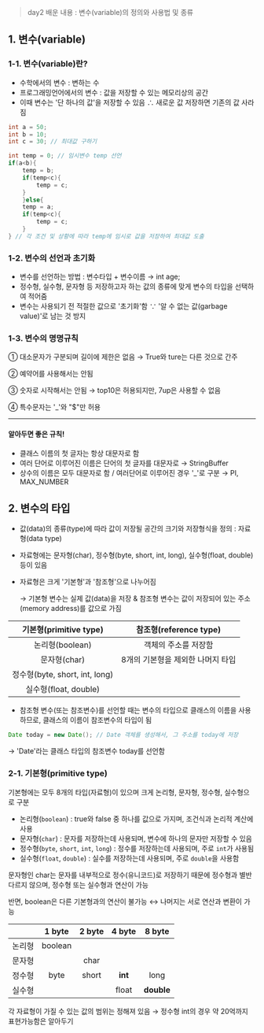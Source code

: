 > day2 배운 내용 : 변수(variable)의 정의와 사용법 및 종류

## 1. 변수(variable)

### 1-1. 변수(variable)란?

- 수학에서의 변수 : 변하는 수
- 프로그래밍언어에서의 변수 : 값을 저장할 수 있는 메모리상의 공간
- 이때 변수는 '단 하나의 값'을 저장할 수 있음 ∴ 새로운 값 저장하면 기존의 값 사라짐

```java
int a = 50;
int b = 10;
int c = 30; // 최대값 구하기

int temp = 0; // 임시변수 temp 선언
if(a<b){
    temp = b;
    if(temp<c){
        temp = c;
    }
    }else{
    temp = a;
    if(temp<c){
        temp = c;
    }
} // 각 조건 및 상황에 따라 temp에 임시로 값을 저장하여 최대값 도출
```



### 1-2. 변수의 선언과 초기화

- 변수를 선언하는 방법 : 변수타입 + 변수이름 → int age;
- 정수형, 실수형, 문자형 등 저장하고자 하는 값의 종류에 맞게 변수의 타입을 선택하여 적어줌
- 변수는 사용되기 전 적절한 값으로 '초기화'함 ∵ '알 수 없는 값(garbage value)'로 남는 것 방지



### 1-3. 변수의 명명규칙

① 대소문자가 구분되며 길이에 제한은 없음 → True와 ture는 다른 것으로 간주

② 예약어를 사용해서는 안됨

③ 숫자로 시작해서는 안됨 → top10은 허용되지만, 7up은 사용할 수 없음

④ 특수문자는 '_'와 "$"만 허용

-------------------------------------------------------------------------------------------------------------------------------------------

#### 알아두면 좋은 규칙!

- 클래스 이름의 첫 글자는 항상 대문자로 함
- 여러 단어로 이루어진 이름은 단어의 첫 글자를 대문자로 → StringBuffer
- 상수의 이름은 모두 대문자로 함 / 여러단어로 이루어진 경우 '_'로 구분 → PI, MAX_NUMBER



## 2. 변수의 타입

- 값(data)의 종류(type)에 따라 값이 저장될 공간의 크기와 저장형식을 정의 : 자료형(data type)

- 자료형에는 문자형(char), 정수형(byte, short, int, long), 실수형(float, double) 등이 있음

- 자료형은 크게 '기본형'과 '참조형'으로 나누어짐 

  → 기본형 변수는 실제 값(data)을 저장 & 참조형 변수는 값이 저장되어 있는 주소(memory address)를 값으로 가짐

|     기본형(primitive type)     |      참조형(reference type)       |
| :----------------------------: | :-------------------------------: |
|        논리형(boolean)         |       객체의 주소를 저장함        |
|          문자형(char)          | 8개의 기본형을 제외한 나머지 타입 |
| 정수형(byte, short, int, long) |                                   |
|     실수형(float, double)      |                                   |

- 참조형 변수(또는 참조변수)를 선언할 때는 변수의 타입으로 클래스의 이름을 사용하므로, 클래스의 이름이 참조변수의 타입이 됨

```java
Date today = new Date(); // Date 객체를 생성해서, 그 주소를 today에 저장
```

→ 'Date'라는 클래스 타입의 참조변수 today를 선언함



### 2-1. 기본형(primitive type)

기본형에는 모두 8개의 타입(자료형)이 있으며 크게 논리형, 문자형, 정수형, 실수형으로 구분

- 논리형(`boolean`) : true와 false 중 하나를 값으로 가지며, 조건식과 논리적 계산에 사용
- 문자형(`char`) : 문자를 저장하는데 사용되며, 변수에 하나의 문자만 저장할 수 있음
- 정수형(`byte`, `short`, `int`, `long`) : 정수를 저장하는데 사용되며, 주로 `int`가 사용됨
- 실수형(`float`, `double`) : 실수를 저장하는데 사용되며, 주로 `double`을 사용함

문자형인 char는 문자를 내부적으로 정수(유니코드)로 저장하기 때문에 정수형과 별반 다르지 않으며, 정수형 또는 실수형과 연산이 가능

반면, boolean은 다른 기본형과의 연산이 불가능 ↔ 나머지는 서로 연산과 변환이 가능

|        | 1 byte  | 2 byte | 4 byte  |   8 byte   |
| :----: | :-----: | :----: | :-----: | :--------: |
| 논리형 | boolean |        |         |            |
| 문자형 |         |  char  |         |            |
| 정수형 |  byte   | short  | **int** |    long    |
| 실수형 |         |        |  float  | **double** |

각 자료형이 가질 수 있는 값의 범위는 정해져 있음 → 정수형 int의 경우 약 20억까지 표현가능함은 알아두기
